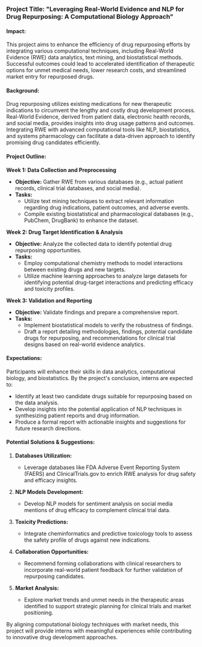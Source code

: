 ### Project Title: "Leveraging Real-World Evidence and NLP for Drug Repurposing: A Computational Biology Approach"

#### Impact:
This project aims to enhance the efficiency of drug repurposing efforts by integrating various computational techniques, including Real-World Evidence (RWE) data analytics, text mining, and biostatistical methods. Successful outcomes could lead to accelerated identification of therapeutic options for unmet medical needs, lower research costs, and streamlined market entry for repurposed drugs.

#### Background:
Drug repurposing utilizes existing medications for new therapeutic indications to circumvent the lengthy and costly drug development process. Real-World Evidence, derived from patient data, electronic health records, and social media, provides insights into drug usage patterns and outcomes. Integrating RWE with advanced computational tools like NLP, biostatistics, and systems pharmacology can facilitate a data-driven approach to identify promising drug candidates efficiently.

#### Project Outline:
**Week 1: Data Collection and Preprocessing**
- **Objective:** Gather RWE from various databases (e.g., actual patient records, clinical trial databases, and social media).
- **Tasks:**
  - Utilize text mining techniques to extract relevant information regarding drug indications, patient outcomes, and adverse events.
  - Compile existing biostatistical and pharmacological databases (e.g., PubChem, DrugBank) to enhance the dataset.
  
**Week 2: Drug Target Identification & Analysis**
- **Objective:** Analyze the collected data to identify potential drug repurposing opportunities.
- **Tasks:**
  - Employ computational chemistry methods to model interactions between existing drugs and new targets.
  - Utilize machine learning approaches to analyze large datasets for identifying potential drug-target interactions and predicting efficacy and toxicity profiles.

**Week 3: Validation and Reporting**
- **Objective:** Validate findings and prepare a comprehensive report.
- **Tasks:**
  - Implement biostatistical models to verify the robustness of findings.
  - Draft a report detailing methodologies, findings, potential candidate drugs for repurposing, and recommendations for clinical trial designs based on real-world evidence analytics.

#### Expectations:
Participants will enhance their skills in data analytics, computational biology, and biostatistics. By the project's conclusion, interns are expected to:
- Identify at least two candidate drugs suitable for repurposing based on the data analysis.
- Develop insights into the potential application of NLP techniques in synthesizing patient reports and drug information.
- Produce a formal report with actionable insights and suggestions for future research directions.

#### Potential Solutions & Suggestions: 
1. **Databases Utilization:**
   - Leverage databases like FDA Adverse Event Reporting System (FAERS) and ClinicalTrials.gov to enrich RWE analysis for drug safety and efficacy insights.

2. **NLP Models Development:**
   - Develop NLP models for sentiment analysis on social media mentions of drug efficacy to complement clinical trial data.

3. **Toxicity Predictions:**
   - Integrate cheminformatics and predictive toxicology tools to assess the safety profile of drugs against new indications.

4. **Collaboration Opportunities:**
   - Recommend forming collaborations with clinical researchers to incorporate real-world patient feedback for further validation of repurposing candidates.

5. **Market Analysis:**
   - Explore market trends and unmet needs in the therapeutic areas identified to support strategic planning for clinical trials and market positioning.

By aligning computational biology techniques with market needs, this project will provide interns with meaningful experiences while contributing to innovative drug development approaches.